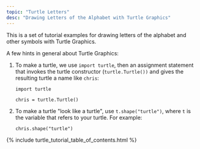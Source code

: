 ```yaml
---
topic: "Turtle Letters"
desc: "Drawing Letters of the Alphabet with Turtle Graphics"
---
```


This is a set of tutorial examples for drawing letters of the alphabet
and other symbols with Turtle Graphics.

A few hints in general about Turtle Graphics:

1. To make a turtle, we use `import turtle`, then an assignment statement that
   invokes the turtle constructor (`turtle.Turtle())` and gives the resulting turtle
   a name like `chris`:

   ```
   import turtle

   chris = turtle.Turtle()

   ```

2. To make a turtle "look like a turtle", use `t.shape("turtle")`, where `t` is the variable
   that refers to your turtle.  For example:

   ```
   chris.shape("turtle")
   ```


<style>
div.tutorial-table * table { border-collapse: collapse; }
div.tutorial-table * table * th { border: 1px solid black; padding: 4px; }
div.tutorial-table * table * td { border: 1px solid black; padding: 4px; }
</style>

{% include turtle_tutorial_table_of_contents.html %}


